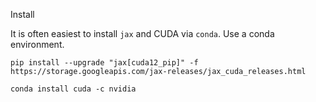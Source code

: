 
Install 

It is often easiest to install `jax` and CUDA via `conda`.
Use a conda environment.

`pip install --upgrade "jax[cuda12_pip]" -f https://storage.googleapis.com/jax-releases/jax_cuda_releases.html`

`conda install cuda -c nvidia`

